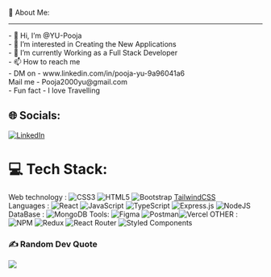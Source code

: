 💫 About Me:

<hr>
- 👋 Hi, I’m @YU-Pooja <br>
- 👀 I’m interested in Creating the New Applications <br>
- 🌱 I’m currently Working as a Full Stack Developer <br>
- 📫 How to reach me <br>
-    DM on - www.linkedin.com/in/pooja-yu-9a96041a6 <br>
     Mail me - Pooja2000yu@gmail.com <br>
-    Fun fact - I love Travelling<br>


## 🌐 Socials:
[![LinkedIn](https://img.shields.io/badge/LinkedIn-%230077B5.svg?logo=linkedin&logoColor=white)](https://www.linkedin.com/in/pooja-yu-9a96041a6/) 

# 💻 Tech Stack:
Web technology : ![CSS3](https://img.shields.io/badge/css3-%231572B6.svg?style=plastic&logo=css3&logoColor=white) ![HTML5](https://img.shields.io/badge/html5-%23E34F26.svg?style=plastic&logo=html5&logoColor=white) ![Bootstrap](https://img.shields.io/badge/bootstrap-%23563D7C.svg?style=plastic&logo=bootstrap&logoColor=white) [TailwindCSS](https://img.shields.io/badge/tailwindcss-%2338B2AC.svg?style=plastic&logo=tailwind-css&logoColor=white)  
Languages : ![React](https://img.shields.io/badge/react-%2320232a.svg?style=plastic&logo=react&logoColor=%2361DAFB) ![JavaScript](https://img.shields.io/badge/javascript-%23323330.svg?style=plastic&logo=javascript&logoColor=%23F7DF1E) ![TypeScript](https://img.shields.io/badge/typescript-%23007ACC.svg?style=plastic&logo=typescript&logoColor=white) ![Express.js](https://img.shields.io/badge/express.js-%23404d59.svg?style=plastic&logo=express&logoColor=%2361DAFB) ![NodeJS](https://img.shields.io/badge/node.js-6DA55F?style=plastic&logo=node.js&logoColor=white)
DataBase : ![MongoDB](https://img.shields.io/badge/MongoDB-%234ea94b.svg?style=plastic&logo=mongodb&logoColor=white)
Tools:  ![Figma](https://img.shields.io/badge/figma-%23F24E1E.svg?style=plastic&logo=figma&logoColor=white) ![Postman](https://img.shields.io/badge/Postman-FF6C37?style=plastic&logo=postman&logoColor=white)![Vercel](https://img.shields.io/badge/vercel-%23000000.svg?style=plastic&logo=vercel&logoColor=white) 
OTHER : ![NPM](https://img.shields.io/badge/NPM-%23000000.svg?style=plastic&logo=npm&logoColor=white) ![Redux](https://img.shields.io/badge/redux-%23593d88.svg?style=plastic&logo=redux&logoColor=white) ![React Router](https://img.shields.io/badge/React_Router-CA4245?style=plastic&logo=react-router&logoColor=white) ![Styled Components](https://img.shields.io/badge/styled--components-DB7093?style=plastic&logo=styled-components&logoColor=white)

### ✍️ Random Dev Quote
![](https://quotes-github-readme.vercel.app/api?type=horizontal&theme=radical)

<!---
YU-Pooja/YU-Pooja is a ✨ special ✨ repository because its `README.md` (this file) appears on your GitHub profile.
You can click the Preview link to take a look at your changes.
--->
